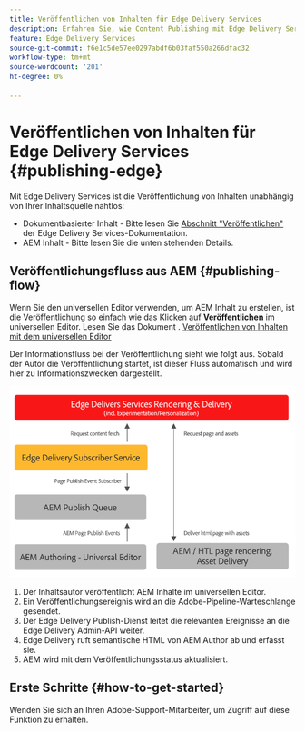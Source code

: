 ```yaml
---
title: Veröffentlichen von Inhalten für Edge Delivery Services
description: Erfahren Sie, wie Content Publishing mit Edge Delivery Services funktioniert und wie Sie AEM Inhalte mit Edge Delivery Services veröffentlichen.
feature: Edge Delivery Services
source-git-commit: f6e1c5de57ee0297abdf6b03faf550a266dfac32
workflow-type: tm+mt
source-wordcount: '201'
ht-degree: 0%

---
```



# Veröffentlichen von Inhalten für Edge Delivery Services {#publishing-edge}

Mit Edge Delivery Services ist die Veröffentlichung von Inhalten unabhängig von Ihrer Inhaltsquelle nahtlos:

* Dokumentbasierter Inhalt - Bitte lesen Sie [Abschnitt &quot;Veröffentlichen&quot;](https://www.aem.live/docs/#publish) der Edge Delivery Services-Dokumentation.
* AEM Inhalt - Bitte lesen Sie die unten stehenden Details.

## Veröffentlichungsfluss aus AEM {#publishing-flow}

Wenn Sie den universellen Editor verwenden, um AEM Inhalt zu erstellen, ist die Veröffentlichung so einfach wie das Klicken auf **Veröffentlichen** im universellen Editor. Lesen Sie das Dokument . [Veröffentlichen von Inhalten mit dem universellen Editor](/help/implementing/universal-editor/publishing.md)

Der Informationsfluss bei der Veröffentlichung sieht wie folgt aus. Sobald der Autor die Veröffentlichung startet, ist dieser Fluss automatisch und wird hier zu Informationszwecken dargestellt.

![Informationsfluss bei der Veröffentlichung von AEM auf Edge Delivery Services](assets/publishing-flow.png)

1. Der Inhaltsautor veröffentlicht AEM Inhalte im universellen Editor.
1. Ein Veröffentlichungsereignis wird an die Adobe-Pipeline-Warteschlange gesendet.
1. Der Edge Delivery Publish-Dienst leitet die relevanten Ereignisse an die Edge Delivery Admin-API weiter.
1. Edge Delivery ruft semantische HTML von AEM Author ab und erfasst sie.
1. AEM wird mit dem Veröffentlichungsstatus aktualisiert.

## Erste Schritte {#how-to-get-started}

Wenden Sie sich an Ihren Adobe-Support-Mitarbeiter, um Zugriff auf diese Funktion zu erhalten.
